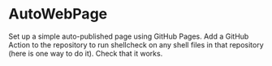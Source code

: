 # AutoWebPage
Set up a simple auto-published page using GitHub Pages. Add a GitHub Action to the repository to run shellcheck on any shell files in that repository (here is one way to do it). Check that it works.
